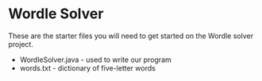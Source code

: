 # Wordle Solver
These are the starter files you will need to get started on the Wordle solver project.

* WordleSolver.java - used to write our program
* words.txt - dictionary of five-letter words

